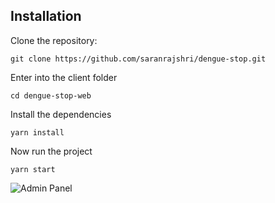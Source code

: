 ## Installation

Clone the repository:

`git clone https://github.com/saranrajshri/dengue-stop.git `

Enter into the client folder

 `cd dengue-stop-web`

Install the dependencies

`yarn install`

Now run the project

`yarn start`

![Admin Panel](https://ibb.co/HV9ZKM0)
